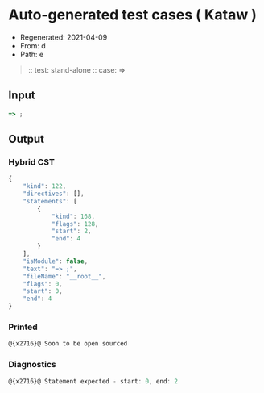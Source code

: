 # Auto-generated test cases ( Kataw )
- Regenerated: 2021-04-09
- From: d
- Path: e
> :: test: stand-alone
> :: case: =>
## Input

`````js
=> ;
`````

## Output

### Hybrid CST

```javascript
{
    "kind": 122,
    "directives": [],
    "statements": [
        {
            "kind": 168,
            "flags": 128,
            "start": 2,
            "end": 4
        }
    ],
    "isModule": false,
    "text": "=> ;",
    "fileName": "__root__",
    "flags": 0,
    "start": 0,
    "end": 4
}
```

### Printed

```javascript
@{x2716}@ Soon to be open sourced
```

### Diagnostics

```javascript
@{x2716}@ Statement expected - start: 0, end: 2

```

